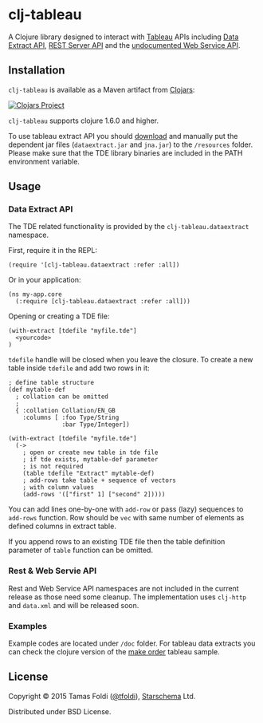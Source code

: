 # clj-tableau

A Clojure library designed to interact with [Tableau](http://tableau.com) APIs including [Data Extract API](http://www.tableausoftware.com/data-extract-api), [REST Server API](http://www.tableau.com/learn/tutorials/on-demand/rest-api) and the [undocumented Web Service API](http://community.tableau.com/groups/dev-community/blog/2013/04/24/using-the-undocumented-rest-api-authentication-and-invocation-of-tableau-server).

## Installation

`clj-tableau` is available as a Maven artifact from [Clojars](https://clojars.org/clj-tableau):

[![Clojars Project](http://clojars.org/clj-tableau/latest-version.svg)](http://clojars.org/clj-tableau)

`clj-tableau` supports clojure 1.6.0 and higher.

To use tableau extract API you should [download](http://www.tableausoftware.com/data-extract-api) and manually put the dependent jar files (`dataextract.jar` and `jna.jar`) to the `/resources` folder. Please make sure that the TDE library binaries are included in the PATH environment variable.

## Usage

### Data Extract API

The TDE related functionality is provided by the `clj-tableau.dataextract` namespace.

First, require it in the REPL:

    (require '[clj-tableau.dataextract :refer :all])

Or in your application:

    (ns my-app.core
      (:require [clj-tableau.dataextract :refer :all]))

Opening or creating a TDE file:

    (with-extract [tdefile "myfile.tde"]
      <yourcode>
    )
`tdefile` handle will be closed when you leave the closure. To create a new table inside `tdefile` and add two rows in it:

    ; define table structure
    (def mytable-def
      ; collation can be omitted
      ;
      { :collation Collation/EN_GB
        :columns [ :foo Type/String
                   :bar Type/Integer])

    (with-extract [tdefile "myfile.tde"]
      (->
        ; open or create new table in tde file
        ; if tde exists, mytable-def parameter
        ; is not required
        (table tdefile "Extract" mytable-def)
        ; add-rows take table + sequence of vectors
        ; with column values
        (add-rows '(["first" 1] ["second" 2]))))

You can add lines one-by-one with `add-row` or pass (lazy) sequences to `add-rows` function. Row should be  `vec` with same number of elements as defined columns in extract table.

If you append rows to an existing TDE file then the table definition parameter of `table` function can be omitted.

### Rest & Web Servie API

Rest and Web Service API namespaces are not included in the current release as those need some cleanup. The implementation uses `clj-http` and `data.xml` and will be released soon.

### Examples

Example codes are located under `/doc` folder. For tableau data extracts you can check the clojure version of the [make order](https://github.com/starschema/clj-tableau/blob/master/doc/examples/make-order.clj) tableau sample.

## License

Copyright © 2015 Tamas Foldi ([@tfoldi](http://twitter.com/tfoldi)), [Starschema](http://www.starschema.net/) Ltd.

Distributed under BSD License.